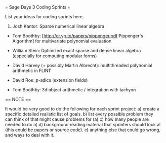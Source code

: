 = Sage Days 3 Coding Sprints =

List your ideas for coding sprints here.

 1. Josh Kantor: Sparse numerical linear algebra

 * Tom Boothby: [http://cr.yp.to/papers/pippenger.pdf Pippenger's Algorithm] for multivariate polynomial evaluation

 * William Stein: Optimized exact sparse and dense linear algebra (especially for computing modular forms)

 * David Harvey (+ possibly Martin Albrecht): multithreaded polynomial arithmetic in FLINT

 * David Roe: p-adics (extension fields)

 * Tom Boothby: 3d object arithmetic / integration with tachyon

== NOTE ==

It would be very good to do the following for each sprint project:
    a) create a specific detailed realistic list of goals.
    b) list every possible problem they can think of that might cause problems for (a)
    c) how many people are needed to do a)
    d) background reading material that sprinters should look at (this could be papers or source code).
    e) anything else that could go wrong, and ways to deal with it.
